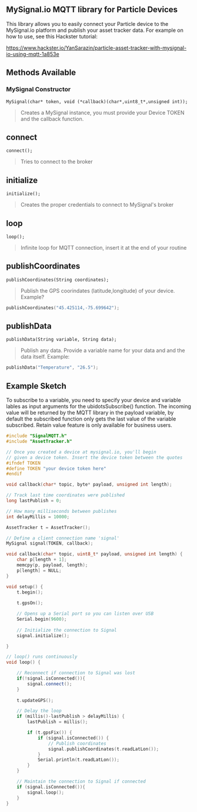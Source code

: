 ## MySignal.io MQTT library for Particle Devices

This library allows you to easily connect your Particle device to the MySignal.io platform and publish your asset tracker data. For example on how to use, see this Hackster tutorial:

https://www.hackster.io/YanSarazin/particle-asset-tracker-with-mysignal-io-using-mqtt-1a853e

## Methods Available

### MySignal Constructor
```
MySignal(char* token, void (*callback)(char*,uint8_t*,unsigned int));
```
> Creates a MySignal instance, you must provide your Device TOKEN and the callback function. 

## connect
```
connect();
```
> Tries to connect to the broker
## initialize
```
initialize();
```
> Creates the proper credentials to connect to MySignal's broker
## loop
```
loop();
```
> Infinite loop for MQTT connection, insert it at the end of your routine
## publishCoordinates
```
publishCoordinates(String coordinates);
```
> Publish the GPS coorindates (latitude,longitude) of your device. Example?

```cpp
publishCoordinates("45.425114,-75.699642");
```

## publishData
```
publishData(String variable, String data);
```
> Publish any data. Provide a variable name for your data and and the data itself. Example:
```cpp
publishData("Temperature", "26.5");
```

## Example Sketch

To subscribe to a variable, you need to specify your device and variable lables as input arguments for the ubidotsSubscribe() function. The incoming value will be returned by the MQTT library in the payload variable, by default the subscribed function only gets the last value of the variable subscribed. Retain value feature is only available for business users.

```cpp
#include "SignalMQTT.h"
#include "AssetTracker.h"

// Once you created a device at mysignal.io, you'll begin
// given a device token. Insert the device token between the quotes
#ifndef TOKEN
#define TOKEN "your device token here"
#endif

void callback(char* topic, byte* payload, unsigned int length);

// Track last time coordinates were published
long lastPublish = 0;

// How many milliseconds between publishes 
int delayMillis = 10000;

AssetTracker t = AssetTracker();

// Define a client connection name 'signal'
MySignal signal(TOKEN, callback);

void callback(char* topic, uint8_t* payload, unsigned int length) {
    char p[length + 1];
    memcpy(p, payload, length);
    p[length] = NULL;
}

void setup() {
    t.begin();
    
    t.gpsOn();

    // Opens up a Serial port so you can listen over USB
    Serial.begin(9600);
    
    // Initialize the connection to Signal
    signal.initialize();

}

// loop() runs continuously
void loop() {        

    // Reconnect if connection to Signal was lost
    if(!signal.isConnected()){
        signal.connect();
    }
    
    t.updateGPS();

    // Delay the loop
    if (millis()-lastPublish > delayMillis) {
        lastPublish = millis();

        if (t.gpsFix()) {
            if (signal.isConnected()) {
                // Publish coordinates
                signal.publishCoordinates(t.readLatLon());
            }
            Serial.println(t.readLatLon());
        }
    }

    // Maintain the connection to Signal if connected
    if (signal.isConnected()){
        signal.loop();
    }
}
```
